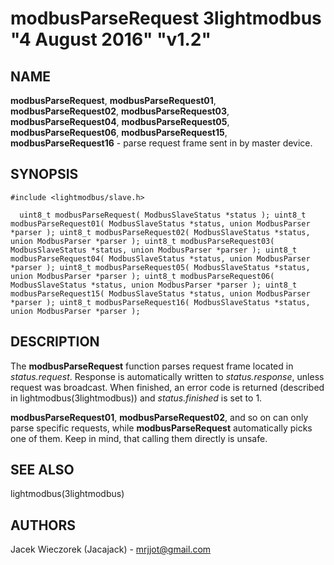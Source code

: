 # modbusParseRequest 3lightmodbus "4 August 2016" "v1.2"

## NAME
**modbusParseRequest**, **modbusParseRequest01**, **modbusParseRequest02**, **modbusParseRequest03**, **modbusParseRequest04**, **modbusParseRequest05**, **modbusParseRequest06**, **modbusParseRequest15**, **modbusParseRequest16** - parse request frame sent in by master device.

## SYNOPSIS
`#include <lightmodbus/slave.h>`

`  
	uint8_t modbusParseRequest( ModbusSlaveStatus *status );
	uint8_t modbusParseRequest01( ModbusSlaveStatus *status, union ModbusParser *parser );
	uint8_t modbusParseRequest02( ModbusSlaveStatus *status, union ModbusParser *parser );
	uint8_t modbusParseRequest03( ModbusSlaveStatus *status, union ModbusParser *parser );
	uint8_t modbusParseRequest04( ModbusSlaveStatus *status, union ModbusParser *parser );
	uint8_t modbusParseRequest05( ModbusSlaveStatus *status, union ModbusParser *parser );
	uint8_t modbusParseRequest06( ModbusSlaveStatus *status, union ModbusParser *parser );
	uint8_t modbusParseRequest15( ModbusSlaveStatus *status, union ModbusParser *parser );
	uint8_t modbusParseRequest16( ModbusSlaveStatus *status, union ModbusParser *parser );
`

## DESCRIPTION
The **modbusParseRequest** function parses request frame located in *status.request*. Response is automatically written to *status.response*, unless request
was broadcast.
When finished, an error code is returned (described in lightmodbus(3lightmodbus)) and *status.finished* is set to 1.

**modbusParseRequest01**, **modbusParseRequest02**, and so on can only parse specific requests, while **modbusParseRequest** automatically picks one of them. Keep in mind, that calling them directly is unsafe.

## SEE ALSO
lightmodbus(3lightmodbus)

## AUTHORS
Jacek Wieczorek (Jacajack) - mrjjot@gmail.com
